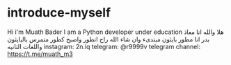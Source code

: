 # introduce-myself
Hi i'm Muath Bader 
I am a Python developer under education
هلا والله انا معاذ بدر
انا مطور بايثون مبتدىء وان شاء الله راح اتطور واصبح كطور متمرس بالبايثون واللغات الثانيه 
instagram: 2n.iq
telegram: @r9999v
telegram channel: https://t.me/muath_m3
